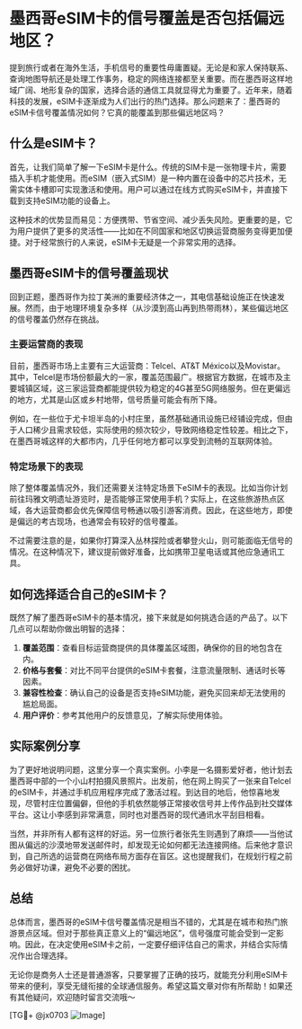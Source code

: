 # 墨西哥eSIM卡的信号覆盖是否包括偏远地区？

提到旅行或者在海外生活，手机信号的重要性毋庸置疑。无论是和家人保持联系、查询地图导航还是处理工作事务，稳定的网络连接都至关重要。而在墨西哥这样地域广阔、地形复杂的国家，选择合适的通信工具就显得尤为重要了。近年来，随着科技的发展，eSIM卡逐渐成为人们出行的热门选择。那么问题来了：墨西哥的eSIM卡信号覆盖情况如何？它真的能覆盖到那些偏远地区吗？

## 什么是eSIM卡？

首先，让我们简单了解一下eSIM卡是什么。传统的SIM卡是一张物理卡片，需要插入手机才能使用。而eSIM（嵌入式SIM）是一种内置在设备中的芯片技术，无需实体卡槽即可实现激活和使用。用户可以通过在线方式购买eSIM卡，并直接下载到支持eSIM功能的设备上。

这种技术的优势显而易见：方便携带、节省空间、减少丢失风险。更重要的是，它为用户提供了更多的灵活性——比如在不同国家和地区切换运营商服务变得更加便捷。对于经常旅行的人来说，eSIM卡无疑是一个非常实用的选择。

## 墨西哥eSIM卡的信号覆盖现状

回到正题，墨西哥作为拉丁美洲的重要经济体之一，其电信基础设施正在快速发展。然而，由于地理环境复杂多样（从沙漠到高山再到热带雨林），某些偏远地区的信号覆盖仍然存在挑战。

### 主要运营商的表现

目前，墨西哥市场上主要有三大运营商：Telcel、AT&T México以及Movistar。其中，Telcel是市场份额最大的一家，覆盖范围最广。根据官方数据，在城市及主要城镇区域，这三家运营商都能提供较为稳定的4G甚至5G网络服务。但在更偏远的地方，尤其是山区或乡村地带，信号质量可能会有所下降。

例如，在一些位于尤卡坦半岛的小村庄里，虽然基础通讯设施已经铺设完成，但由于人口稀少且需求较低，实际使用的频次较少，导致网络稳定性较差。相比之下，在墨西哥城这样的大都市内，几乎任何地方都可以享受到流畅的互联网体验。

### 特定场景下的表现

除了整体覆盖情况外，我们还需要关注特定场景下eSIM卡的表现。比如当你计划前往玛雅文明遗址游览时，是否能够正常使用手机？实际上，在这些旅游热点区域，各大运营商都会优先保障信号畅通以吸引游客消费。因此，在这些地方，即使是偏远的考古现场，也通常会有较好的信号覆盖。

不过需要注意的是，如果你打算深入丛林探险或者攀登火山，则可能面临无信号的情况。在这种情况下，建议提前做好准备，比如携带卫星电话或其他应急通讯工具。

## 如何选择适合自己的eSIM卡？

既然了解了墨西哥eSIM卡的基本情况，接下来就是如何挑选合适的产品了。以下几点可以帮助你做出明智的选择：

1. **覆盖范围**：查看目标运营商提供的具体覆盖区域图，确保你的目的地包含在内。
2. **价格与套餐**：对比不同平台提供的eSIM卡套餐，注意流量限制、通话时长等因素。
3. **兼容性检查**：确认自己的设备是否支持eSIM功能，避免买回来却无法使用的尴尬局面。
4. **用户评价**：参考其他用户的反馈意见，了解实际使用体验。

## 实际案例分享

为了更好地说明问题，这里分享一个真实案例。小李是一名摄影爱好者，他计划去墨西哥中部的一个小山村拍摄风景照片。出发前，他在网上购买了一张来自Telcel的eSIM卡，并通过手机应用程序完成了激活过程。到达目的地后，他惊喜地发现，尽管村庄位置偏僻，但他的手机依然能够正常接收信号并上传作品到社交媒体平台。这让小李感到非常满意，同时也对墨西哥的现代通讯水平刮目相看。

当然，并非所有人都有这样的好运。另一位旅行者张先生则遇到了麻烦——当他试图从偏远的沙漠地带发送邮件时，却发现无论如何都无法连接网络。后来他才意识到，自己所选的运营商在网络布局方面存在盲区。这也提醒我们，在规划行程之前务必做好功课，避免不必要的困扰。

## 总结

总体而言，墨西哥的eSIM卡信号覆盖情况是相当不错的，尤其是在城市和热门旅游景点区域。但对于那些真正意义上的“偏远地区”，信号强度可能会受到一定影响。因此，在决定使用eSIM卡之前，一定要仔细评估自己的需求，并结合实际情况作出合理选择。

无论你是商务人士还是普通游客，只要掌握了正确的技巧，就能充分利用eSIM卡带来的便利，享受无缝衔接的全球通信服务。希望这篇文章对你有所帮助！如果还有其他疑问，欢迎随时留言交流哦～

[TG💪+ @jx0703 ![Image](https://github.com/user-attachments/assets/dbca1d08-cadb-493c-b0ec-ad6f7a83f270)]